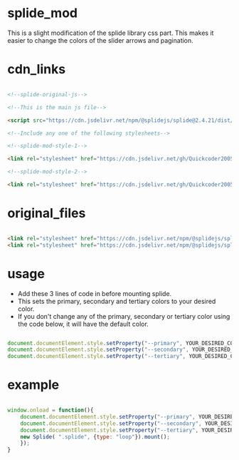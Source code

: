 # splide_mod

This is a slight modification of the splide library css part.
This makes it easier to change the colors of the slider arrows and pagination.

# cdn_links

```html

<!--splide-original-js-->

<!--This is the main js file-->

<script src="https://cdn.jsdelivr.net/npm/@splidejs/splide@2.4.21/dist/js/splide.min.js"></script>

<!--Include any one of the following stylesheets-->

<!--splide-mod-style-1-->

<link rel="stylesheet" href="https://cdn.jsdelivr.net/gh/Quickcoder2005/splide_mod@main/src/splide-mod-circular.min.css"/>

<!--splide-mod-style-2-->

<link rel="stylesheet" href="https://cdn.jsdelivr.net/gh/Quickcoder2005/splide_mod@main/src/splide-mod-flat.min.css"/>

```

# original_files

```html

<link rel="stylesheet" href="https://cdn.jsdelivr.net/npm/@splidejs/splide@2.4.21/dist/css/themes/splide-skyblue.min.css"/>
<link rel="stylesheet" href="https://cdn.jsdelivr.net/npm/@splidejs/splide@2.4.21/dist/css/themes/splide-sea-green.min.css"/>

```

# usage

* Add these 3 lines of code in before mounting splide.
* This sets the primary, secondary and tertiary colors to your desired color.
* If you don't change any of the primary, secondary or tertiary color using the code below, it will have the default color.

```js

document.documentElement.style.setProperty("--primary", YOUR_DESIRED_COLOR);
document.documentElement.style.setProperty("--secondary", YOUR_DESIRED_COLOR);
document.documentElement.style.setProperty("--tertiary", YOUR_DESIRED_COLOR);

```

# example

```js

window.onload = function(){
    document.documentElement.style.setProperty("--primary", YOUR_DESIRED_COLOR);
    document.documentElement.style.setProperty("--secondary", YOUR_DESIRED_COLOR);
    document.documentElement.style.setProperty("--tertiary", YOUR_DESIRED_COLOR);
    new Splide( ".splide", {type: "loop"}).mount();
    });
}

```
